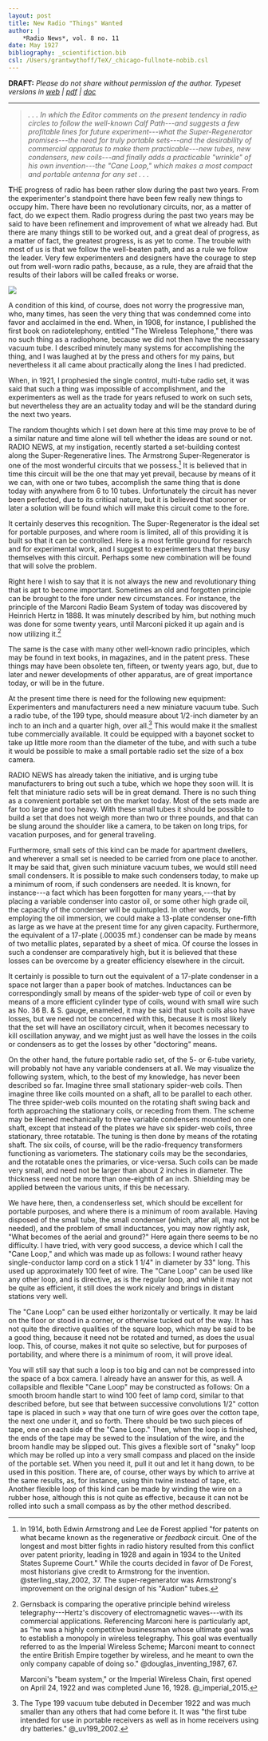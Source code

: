 ```yaml
---
layout: post
title: New Radio "Things" Wanted
author: |
    *Radio News*, vol. 8 no. 11
date: May 1927
bibliography: _scientifiction.bib
csl: /Users/grantwythoff/TeX/_chicago-fullnote-nobib.csl
---
```


**DRAFT:** *Please do not share without permission of the author. Typeset versions in  [web](http://gernsback.wythoff.net/192705_new_radio_things.html) \| [pdf](https://github.com/gwijthoff/perversity_of_things/blob/gh-pages/typeset_drafts/192705_new_radio_things.pdf?raw=true) \| [doc](https://github.com/gwijthoff/perversity_of_things/blob/gh-pages/typeset_drafts/192705_new_radio_things.docx)*

* * * * * * * * 

> *. . . In which the Editor comments on the present tendency in radio circles to follow the well-known Calf Path---and suggests a few profitable lines for future experiment---what the Super-Regenerator promises---the need for truly portable sets---and the desirability of commercial apparatus to make them practicable---new tubes, new condensers, new coils---and finally adds a practicable "wrinkle" of his own invention---the "Cane Loop," which makes a most compact and portable antenna for any set . . .*

**T**HE progress of radio has been rather slow during the past two years.  From the experimenter's standpoint there have been few really new things to occupy him.  There have been no revolutionary circuits, nor, as a matter of fact, do we expect them.  Radio progress during the past two years may be said to have been refinement and improvement of what we already had.  But there are many things still to be worked out, and a great deal of progress, as a matter of fact, the greatest progress, is as yet to come.  The trouble with most of us is that we follow the well-beaten path, and as a rule we follow the leader.  Very few experimenters and designers have the courage to step out from well-worn radio paths, because, as a rule, they are afraid that the results of their labors will be called freaks or worse.

![](images/whats_wrong_tv.jpg)

A condition of this kind, of course, does not worry the progressive man, who, many times, has seen the very thing that was condemned come into favor and acclaimed in the end. When, in 1908, for instance, I published the first book on radiotelephony, entitled "The Wireless Telephone," there was no such thing as a radiophone, because we did not then have the necessary vacuum tube. I described minutely many systems for accomplishing the thing, and I was laughed at by the press and others for my pains, but nevertheless it all came about practically along the lines I had predicted.

When, in 1921, I prophesied the single control, multi-tube radio set, it was said that such a thing was impossible of accomplishment, and the experimenters as well as the trade for years refused to work on such sets, but nevertheless they are an actuality today and will be the standard during the next two years.

The random thoughts which I set down here at this time may prove to be of a similar nature and time alone will tell whether the ideas are sound or not. RADIO NEWS, at my instigation, recently started a set-building contest along the Super-Regenerative lines. The Armstrong Super-Regenerator is one of the most wonderful circuits that we possess.[^asr] It is believed that in time this circuit will be the one that may yet prevail, because by means of it we can, with one or two tubes, accomplish the same thing that is done today with anywhere from 6 to 10 tubes. Unfortunately the circuit has never been perfected, due to its critical nature, but it is believed that sooner or later a solution will be found which will make this circuit come to the fore.

It certainly deserves this recognition. The Super-Regenerator is the ideal set for portable purposes, and where room is limited, all of this providing it is built so that it can be controlled. Here is a most fertile ground for research and for experimental work, and I suggest to experimenters that they busy themselves with this circuit. Perhaps some new combination will be found that will solve the problem.

Right here I wish to say that it is not always the new and revolutionary thing that is apt to become important. Sometimes an old and forgotten principle can be brought to the fore under new circumstances. For instance, the principle of the Marconi Radio Beam System of today was discovered by Heinrich Hertz in 1888. It was minutely described by him, but nothing much was done for some twenty years, until Marconi picked it up again and is now utilizing it.[^mbs]

The same is the case with many other well-known radio principles, which may be found in text books, in magazines, and in the patent press. These things may have been obsolete ten, fifteen, or twenty years ago, but, due to later and newer developments of other apparatus, are of great importance today, or will be in the future.

At the present time there is need for the following new equipment:  Experimenters and manufacturers need a new miniature vacuum tube. Such a radio tube, of the 199 type, should measure about 1/2-inch diameter by an inch to an inch and a quarter high, over all.[^199] This would make it the smallest tube commercially available. It could be equipped with a bayonet socket to take up little more room than the diameter of the tube, and with such a tube it would be possible to make a small portable radio set the size of a box camera.

RADIO NEWS has already taken the initiative, and is urging tube manufacturers to bring out such a tube, which we hope they soon will. It is felt that miniature radio sets will be in great demand. There is no such thing as a convenient portable set on the market today. Most of the sets made are far too large and too heavy. With these small tubes it should be possible to build a set that does not weigh more than two or three pounds, and that can be slung around the shoulder like a camera, to be taken on long trips, for vacation purposes, and for general traveling.

Furthermore, small sets of this kind can be made for apartment dwellers, and wherever a small set is needed to be carried from one place to another. It may be said that, given such miniature vacuum tubes, we would still need small condensers. It is possible to make such condensers today, to make up a minimum of room, if such condensers are needed.  It is known, for instance---a fact which has been forgotten for many years,---that by placing a variable condenser into castor oil, or some other high grade oil, the capacity of the condenser will be quintupled. In other words, by employing the oil immersion, we could make a 13-plate condenser one-fifth as large as we have at the present time for any given capacity. Furthermore, the equivalent of a 17-plate (.00035 mf.) condenser can be made by means of two metallic plates, separated by a sheet of mica. Of course the losses in such a condenser are comparatively high, but it is believed that these losses can be overcome by a greater efficiency elsewhere in the circuit.

It certainly is possible to turn out the equivalent of a 17-plate condenser in a space not larger than a paper book of matches. Inductances can be correspondingly small by means of the spider-web type of coil or even by means of a more efficient cylinder type of coils, wound with small wire such as No. 36 B. & S. gauge, enameled, it may be said that such coils also have losses, but we need not be concerned with this, because it is most likely that the set will have an oscillatory circuit, when it becomes necessary to kill oscillation anyway, and we might just as well have the losses in the coils or condensers as to get the losses by other "doctoring" means.

On the other hand, the future portable radio set, of the 5- or 6-tube variety, will probably not have any variable condensers at all. We may visualize the following system, which, to the best of my knowledge, has never been described so far. Imagine three small stationary spider-web coils. Then imagine three like coils mounted on a shaft, all to be parallel to each other. The three spider-web coils mounted on the rotating shaft swing back and forth approaching the stationary coils, or receding from them. The scheme may be likened mechanically to three variable condensers mounted on one shaft, except that instead of the plates we have six spider-web coils, three stationary, three rotatable. The tuning is then done by means of the rotating shaft. The six coils, of course, will be the radio-frequency transformers functioning as variometers. The stationary coils may be the secondaries, and the rotatable ones the primaries, or vice-versa. Such coils can be made very small, and need not be larger than about 2 inches in diameter. The thickness need not be more than one-eighth of an inch. Shielding may be applied between the various units, if this be necessary.

We have here, then, a condenserless set, which should be excellent for portable purposes, and where there is a minimum of room available. Having disposed of the small tube, the small condenser (which, after all, may not be needed), and the problem of small inductances, you may now rightly ask, "What becomes of the aerial and ground?" Here again there seems to be no difficulty. I have tried, with very good success, a device which I call the "Cane Loop," and which was made up as follows: I wound rather heavy single-conductor lamp cord on a stick 1 1/4" in diameter by 33" long. This used up approximately 100 feet of wire. The "Cane Loop" can be used like any other loop, and is directive, as is the regular loop, and while it may not be quite as efficient, it still does the work nicely and brings in distant stations very well.

The "Cane Loop" can be used either horizontally or vertically. It may be laid on the floor or stood in a corner, or otherwise tucked out of the way. It has not quite the directive qualities of the square loop, which may be said to be a good thing, because it need not be rotated and turned, as does the usual loop. This, of course, makes it not quite so selective, but for purposes of portability, and where there is a minimum of room, it will prove ideal.

You will still say that such a loop is too big and can not be compressed into the space of a box camera. I already have an answer for this, as well. A collapsible and flexible "Cane Loop" may be constructed as follows: On a smooth broom handle start to wind 100 feet of lamp cord, similar to that described before, but see that between successive convolutions 1/2" cotton tape is placed in such » way that one turn of wire goes over the cotton tape, the next one under it, and so forth. There should be two such pieces of tape, one on each side of the "Cane Loop." Then, when the loop is finished, the ends of the tape may be sewed to the insulation of the wire, and the broom handle may be slipped out. This gives a flexible sort of "snaky" loop which may be rolled up into a very small compass and placed on the inside of the portable set. When you need it, pull it out and let it hang down, to be used in this position. There are, of course, other ways by which to arrive at the same results, as, for instance, using thin twine instead of tape, etc. Another flexible loop of this kind can be made by winding the wire on a rubber hose, although this is not quite as effective, because it can not be rolled into such a small compass as by the other method described.

[^asr]:  In 1914, both Edwin Armstrong and Lee de Forest applied "for patents on what became known as the regenerative or *feedback* circuit.  One of the longest and most bitter fights in radio history resulted from this conflict over patent priority, leading in 1928 and again in 1934 to the United States Supreme Court."  While the courts decided in favor of De Forest, most historians give credit to Armstrong for the invention.  @sterling_stay_2002, 37.  The super-regenerator was Armstrong's improvement on the original design of his "Audion" tubes.

[^mbs]:  Gernsback is comparing the operative principle behind wireless telegraphy---Hertz's discovery of electromagnetic waves---with its commercial applications.  Referencing Marconi here is particularly apt, as "he was a highly competitive businessman whose ultimate goal was to establish a monopoly in wireless telegraphy.  This goal was eventually referred to as the Imperial Wireless Scheme; Marconi meant to connect the entire British Empire together by wireless, and he meant to own the only company capable of doing so."  @douglas_inventing_1987, 67.  

    Marconi's "beam system," or the Imperial Wireless Chain, first opened on April 24, 1922 and was completed June 16, 1928.  @_imperial_2015.
    
[^199]:  The Type 199 vacuum tube debuted in December 1922 and was much smaller than any others that had come before it.  It was "the first tube intended for use in portable receivers as well as in home receivers using dry batteries." @_uv199_2002.